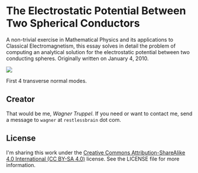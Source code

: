 # The Electrostatic Potential Between Two Spherical Conductors

A non-trivial exercise in Mathematical Physics and its applications to Classical Electromagnetism, this essay solves in detail the problem of computing an analytical solution for the electrostatic potential between two conducting spheres. Originally written on January 4, 2010.

![](1st_four_modes.png)

First 4 transverse normal modes.

## Creator

That would be me, _Wagner Truppel_. If you need or want to contact me, send a message to `wagner` at `restlessbrain` dot com.

## License

I'm sharing this work under the [Creative Commons Attribution-ShareAlike 4.0 International (CC BY-SA 4.0)](http://creativecommons.org/licenses/by-sa/4.0/) license. See the LICENSE file for more information.
